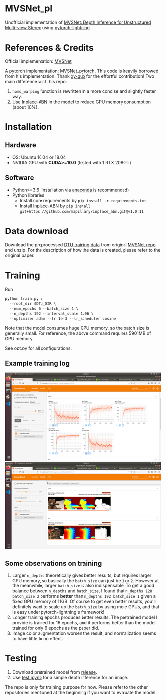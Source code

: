# MVSNet_pl
Unofficial implementation of [MVSNet: Depth Inference for Unstructured Multi-view Stereo](https://arxiv.org/pdf/1804.02505.pdf) using [pytorch-lightning](https://github.com/PyTorchLightning/pytorch-lightning)

# References & Credits
Official implementation: [MVSNet](https://github.com/YoYo000/MVSNet)

A pytorch implementation: [MVSNet_pytorch](https://github.com/xy-guo/MVSNet_pytorch).
This code is heavily borrowed from his implementation. Thank [xy-guo](https://github.com/xy-guo) for the effortful contribution!
Two main difference w.r.t. his repo:
1. `homo_warping` function is rewritten in a more concise and slightly faster way.
2. Use [Inplace-ABN](https://github.com/mapillary/inplace_abn) in the model to reduce GPU memory consumption (about 10%).

# Installation

## Hardware

* OS: Ubuntu 16.04 or 18.04
* NVIDIA GPU with **CUDA>=10.0** (tested with 1 RTX 2080Ti)

## Software

* Python>=3.6 (installation via [anaconda](https://www.anaconda.com/distribution/) is recommended)
* Python libraries
    * Install core requirements by `pip install -r requirements.txt`
    * Install [Inplace-ABN](https://github.com/mapillary/inplace_abn) by `pip install git+https://github.com/mapillary/inplace_abn.git@v1.0.11`

# Data download

Download the preprocessed [DTU training data](https://drive.google.com/file/d/1eDjh-_bxKKnEuz5h-HXS7EDJn59clx6V/view) from original [MVSNet repo](https://github.com/YoYo000/MVSNet) and unzip. For the description of how the data is created, please refer to the original paper.

# Training
Run
```
python train.py \
  --root_dir $DTU_DIR \
  --num_epochs 6 --batch_size 1 \
  --n_depths 192 --interval_scale 1.06 \
  --optimizer adam --lr 1e-3 --lr_scheduler cosine
```
Note that the model consumes huge GPU memory, so the batch size is generally small. For reference, the above command requires 5901MB of GPU memory.

See [opt.py](opt.py) for all configurations.

## Example training log

![log1](assets/log1.png)
![log2](assets/log2.png)

## Some observations on training
1. Larger `n_depths` theoretically gives better results, but requires larger GPU memory, so basically the `batch_size` can just be `1` or `2`. However at the meanwhile, larger `batch_size` is also indispensable. To get a good balance between `n_depths` and `batch_size`, I found that `n_depths 128 batch_size 2` performs **better** than `n_depths 192 batch_size 1` given a fixed GPU memory of 11GB. Of course to get even better results, you'll definitely want to scale up the `batch_size` by using more GPUs, and that is easy under pytorch-lightning's framework!
2. Longer training epochs produces better results. The pretrained model I provide is trained for 16 epochs, and it performs better than the model trained for only 6 epochs as the paper did.
3. Image color augmentation worsen the result, and normalization seems to have little to no effect.

# Testing

1. Download pretrained model from [release](https://github.com/kwea123/MVSNet_pl/releases).
2. Use [test.ipynb](test.ipynb) for a simple depth inference for an image.

The repo is only for training purpose for now. Please refer to the other repositories mentioned at the beginning if you want to evaluate the model.
